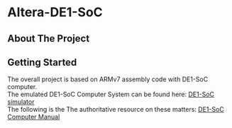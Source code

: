 # Altera-DE1-SoC

<!-- ABOUT THE PROJECT -->
## About The Project

<!-- GETTING STARTED -->
## Getting Started
The overall project is based on ARMv7 assembly code with DE1-SoC computer. <br>
The emulated DE1-SoC Computer System can be found here: [DE1-SoC simulator](http://ecse324.ece.mcgill.ca/simulator/?sys=arm-de1soc) <br>
The following is the The authoritative resource on these matters: [DE1-SoC Computer Manual](DE1-SoC_Computer_ARM.pdf)





